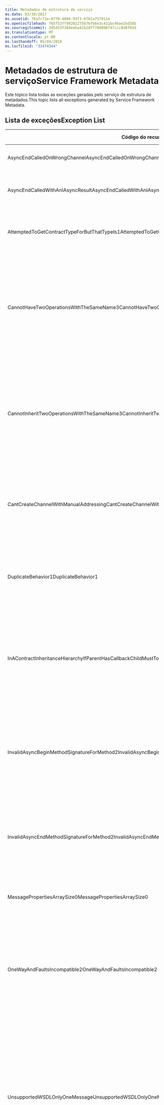 ```yaml
---
title: Metadados de estrutura de serviço
ms.date: 03/30/2017
ms.assetid: 76afc73a-0770-4084-93f3-6701a757911e
ms.openlocfilehash: f65f53ff99202275876fb6e3c431bc49ae2bd38b
ms.sourcegitcommit: 3d5d33f384eeba41b2dff79d096f47ccc8d8f03d
ms.translationtype: MT
ms.contentlocale: pt-BR
ms.lasthandoff: 05/04/2018
ms.locfileid: "33474344"
---
```

# <a name="service-framework-metadata"></a><span data-ttu-id="db177-102">Metadados de estrutura de serviço</span><span class="sxs-lookup"><span data-stu-id="db177-102">Service Framework Metadata</span></span>
<span data-ttu-id="db177-103">Este tópico lista todas as exceções geradas pelo serviço de estrutura de metadados.</span><span class="sxs-lookup"><span data-stu-id="db177-103">This topic lists all exceptions generated by Service Framework Metadata.</span></span>  
  
## <a name="exception-list"></a><span data-ttu-id="db177-104">Lista de exceções</span><span class="sxs-lookup"><span data-stu-id="db177-104">Exception List</span></span>  
  
|<span data-ttu-id="db177-105">Código do recurso</span><span class="sxs-lookup"><span data-stu-id="db177-105">Resource Code</span></span>|<span data-ttu-id="db177-106">Cadeia de caracteres de recurso</span><span class="sxs-lookup"><span data-stu-id="db177-106">Resource String</span></span>|  
|-------------------|---------------------|  
|<span data-ttu-id="db177-107">AsyncEndCalledOnWrongChannel</span><span class="sxs-lookup"><span data-stu-id="db177-107">AsyncEndCalledOnWrongChannel</span></span>|<span data-ttu-id="db177-108">Um final assíncrono foi chamado em canal incorreto.</span><span class="sxs-lookup"><span data-stu-id="db177-108">An asynchronous End was called on the wrong channel.</span></span>|  
|<span data-ttu-id="db177-109">AsyncEndCalledWithAnIAsyncResult</span><span class="sxs-lookup"><span data-stu-id="db177-109">AsyncEndCalledWithAnIAsyncResult</span></span>|<span data-ttu-id="db177-110">Um final assíncrono foi chamado com IAsyncResult um método diferente de início.</span><span class="sxs-lookup"><span data-stu-id="db177-110">An asynchronous End was called with an IAsyncResult from a different Begin method.</span></span>|  
|<span data-ttu-id="db177-111">AttemptedToGetContractTypeForButThatTypeIs1</span><span class="sxs-lookup"><span data-stu-id="db177-111">AttemptedToGetContractTypeForButThatTypeIs1</span></span>|<span data-ttu-id="db177-112">Tentativa de obter o tipo de contrato especificado. O tipo não é um ServiceContract e herda um ServiceContract.</span><span class="sxs-lookup"><span data-stu-id="db177-112">Attempted to get contract type for the specified.The type is not a ServiceContract and it does not inherit a ServiceContract.</span></span>|  
|<span data-ttu-id="db177-113">CannotHaveTwoOperationsWithTheSameName3</span><span class="sxs-lookup"><span data-stu-id="db177-113">CannotHaveTwoOperationsWithTheSameName3</span></span>|<span data-ttu-id="db177-114">Não é possível ter duas operações no mesmo contrato com o mesmo nome.</span><span class="sxs-lookup"><span data-stu-id="db177-114">Cannot have two operations in the same contract with the same name.</span></span> <span data-ttu-id="db177-115">Métodos especificados no tipo especificado violam essa regra.</span><span class="sxs-lookup"><span data-stu-id="db177-115">The specified methods in the specified type violate this rule.</span></span> <span data-ttu-id="db177-116">Altere o nome de uma das operações alterando o nome do método ou usando a propriedade Name de OperationContractAttribute.</span><span class="sxs-lookup"><span data-stu-id="db177-116">Change the name of one of the operations by changing the method name or by using the Name property of OperationContractAttribute.</span></span>|  
|<span data-ttu-id="db177-117">CannotInheritTwoOperationsWithTheSameName3</span><span class="sxs-lookup"><span data-stu-id="db177-117">CannotInheritTwoOperationsWithTheSameName3</span></span>|<span data-ttu-id="db177-118">Não é possível herdar duas operações diferentes com o mesmo nome.</span><span class="sxs-lookup"><span data-stu-id="db177-118">Cannot inherit two different operations with the same name.</span></span> <span data-ttu-id="db177-119">A operação especificada de contratos especificados violam essa regra.</span><span class="sxs-lookup"><span data-stu-id="db177-119">The specified operation from the specified contracts violate this rule.</span></span> <span data-ttu-id="db177-120">Altere o nome de uma das operações alterando o nome do método ou usando a propriedade Name de OperationContractAttribute.</span><span class="sxs-lookup"><span data-stu-id="db177-120">Change the name of one of the operations by changing the method name or by using the Name property of OperationContractAttribute.</span></span>|  
|<span data-ttu-id="db177-121">CantCreateChannelWithManualAddressing</span><span class="sxs-lookup"><span data-stu-id="db177-121">CantCreateChannelWithManualAddressing</span></span>|<span data-ttu-id="db177-122">Não é possível criar um canal para um contrato que requer uma solicitação/resposta e uma associação que requer endereçamento manual, mas só oferece suporte à comunicação duplex.</span><span class="sxs-lookup"><span data-stu-id="db177-122">Cannot create a channel for a contract that requires a request/reply and a binding that requires manual addressing but only supports duplex communication.</span></span>|  
|<span data-ttu-id="db177-123">DuplicateBehavior1</span><span class="sxs-lookup"><span data-stu-id="db177-123">DuplicateBehavior1</span></span>|<span data-ttu-id="db177-124">O valor não pode ser adicionado à coleção.</span><span class="sxs-lookup"><span data-stu-id="db177-124">The value cannot be added to the collection.</span></span> <span data-ttu-id="db177-125">A coleção já contém um item do mesmo tipo especificado.</span><span class="sxs-lookup"><span data-stu-id="db177-125">The collection already contains an item of the same specified type.</span></span> <span data-ttu-id="db177-126">Essa coleção apenas oferece suporte a uma instância de cada tipo.</span><span class="sxs-lookup"><span data-stu-id="db177-126">This collection only supports one instance of each type.</span></span>|  
|<span data-ttu-id="db177-127">InAContractInheritanceHierarchyIfParentHasCallbackChildMustToo</span><span class="sxs-lookup"><span data-stu-id="db177-127">InAContractInheritanceHierarchyIfParentHasCallbackChildMustToo</span></span>|<span data-ttu-id="db177-128">Como o contrato de serviço base especificado tem um contrato de retorno de chamada especificada, o contrato de serviço derivada especificada também deve especificar o tipo especificado ou um tipo derivado como seu contrato de retorno de chamada.</span><span class="sxs-lookup"><span data-stu-id="db177-128">Because the specified base service contract has a specified callback contract, the specified derived service contract must also specify either the specified type, or a derived type as its callback contract.</span></span>|  
|<span data-ttu-id="db177-129">InvalidAsyncBeginMethodSignatureForMethod2</span><span class="sxs-lookup"><span data-stu-id="db177-129">InvalidAsyncBeginMethodSignatureForMethod2</span></span>|<span data-ttu-id="db177-130">Assíncrona Begin método assinatura inválida para o método especificado no tipo de ServiceContract especificado.</span><span class="sxs-lookup"><span data-stu-id="db177-130">Invalid asynchronous Begin method signature for the specified method in the specified ServiceContract type.</span></span> <span data-ttu-id="db177-131">A começar método deve usar AsyncCallback e um objeto como os dois últimos argumentos e retornar um IAsyncResult.</span><span class="sxs-lookup"><span data-stu-id="db177-131">Your begin method must take an AsyncCallback and an object as the last two arguments and return an IAsyncResult.</span></span>|  
|<span data-ttu-id="db177-132">InvalidAsyncEndMethodSignatureForMethod2</span><span class="sxs-lookup"><span data-stu-id="db177-132">InvalidAsyncEndMethodSignatureForMethod2</span></span>|<span data-ttu-id="db177-133">Assíncrono final método assinatura inválida para o método especificado no tipo de ServiceContract especificado.</span><span class="sxs-lookup"><span data-stu-id="db177-133">Invalid asynchronous End method signature for the specified method in the specified ServiceContract type.</span></span> <span data-ttu-id="db177-134">Seu método end deve usar IAsyncResult como último argumento.</span><span class="sxs-lookup"><span data-stu-id="db177-134">Your end method must take an IAsyncResult as the last argument.</span></span>|  
|<span data-ttu-id="db177-135">MessagePropertiesArraySize0</span><span class="sxs-lookup"><span data-stu-id="db177-135">MessagePropertiesArraySize0</span></span>|<span data-ttu-id="db177-136">A matriz que foi passada não tem espaço suficiente para conter todas as propriedades contidas por essa coleção.</span><span class="sxs-lookup"><span data-stu-id="db177-136">The array that was passed does not have enough space to hold all the properties contained by this collection.</span></span>|  
|<span data-ttu-id="db177-137">OneWayAndFaultsIncompatible2</span><span class="sxs-lookup"><span data-stu-id="db177-137">OneWayAndFaultsIncompatible2</span></span>|<span data-ttu-id="db177-138">O método especificado no tipo especificado está marcado como IsOneWay = true e declara um ou mais FaultContractAttributes.</span><span class="sxs-lookup"><span data-stu-id="db177-138">The specified method in the specified type is marked as IsOneWay=true and declares one or more FaultContractAttributes.</span></span> <span data-ttu-id="db177-139">Métodos unidirecionais não podem declarar FaultContractAttributes.</span><span class="sxs-lookup"><span data-stu-id="db177-139">One-way methods cannot declare FaultContractAttributes.</span></span> <span data-ttu-id="db177-140">Altere IsOneWay para false ou remova FaultContractAttributes.</span><span class="sxs-lookup"><span data-stu-id="db177-140">Change IsOneWay to false or remove the FaultContractAttributes.</span></span>|  
|<span data-ttu-id="db177-141">UnsupportedWSDLOnlyOneMessage</span><span class="sxs-lookup"><span data-stu-id="db177-141">UnsupportedWSDLOnlyOneMessage</span></span>|<span data-ttu-id="db177-142">Não há suporte para Web Services Description Language.</span><span class="sxs-lookup"><span data-stu-id="db177-142">Unsupported Web Services Description Language.</span></span> <span data-ttu-id="db177-143">Apenas uma parte da mensagem tem suporte para mensagens de falha.</span><span class="sxs-lookup"><span data-stu-id="db177-143">Only one message part is supported for fault messages.</span></span> <span data-ttu-id="db177-144">Essa mensagem de falha faz referência a mais de uma parte de mensagem.</span><span class="sxs-lookup"><span data-stu-id="db177-144">This fault message refers to more than one message part.</span></span> <span data-ttu-id="db177-145">Se você tem acesso de edição para o arquivo do Web Services Description Language, você pode corrigir o problema removendo as partes extras de mensagem tal que apenas uma parte de referências de mensagem de falha.</span><span class="sxs-lookup"><span data-stu-id="db177-145">If you have edit access to the Web Services Description Language file, you can fix the problem by removing the extra message parts such that fault message references just one part.</span></span>|  
|<span data-ttu-id="db177-146">UnsupportedWSDLTheFault</span><span class="sxs-lookup"><span data-stu-id="db177-146">UnsupportedWSDLTheFault</span></span>|<span data-ttu-id="db177-147">Não há suporte para Web Services Description Language.</span><span class="sxs-lookup"><span data-stu-id="db177-147">Unsupported Web Services Description Language.</span></span> <span data-ttu-id="db177-148">A parte da mensagem de falha deve fazer referência a um elemento.</span><span class="sxs-lookup"><span data-stu-id="db177-148">The fault message part must reference an element.</span></span> <span data-ttu-id="db177-149">Essa mensagem de falha não faz referência a um elemento.</span><span class="sxs-lookup"><span data-stu-id="db177-149">This fault message does not refer to an element.</span></span> <span data-ttu-id="db177-150">Se você tem acesso de edição ao documento de linguagem de definição de serviços Web, você pode corrigir o problema fazendo referência a um elemento de esquema usando o atributo 'elemento'.</span><span class="sxs-lookup"><span data-stu-id="db177-150">If you have edit access to the Web Services Definition Language document, you can fix the problem by referencing a schema element using the 'element' attribute.</span></span>|  
|<span data-ttu-id="db177-151">WsdlImportErrorDependencyDetail</span><span class="sxs-lookup"><span data-stu-id="db177-151">WsdlImportErrorDependencyDetail</span></span>|<span data-ttu-id="db177-152">Ocorreu um erro ao importar especificado que o outro valor especificado é dependente.</span><span class="sxs-lookup"><span data-stu-id="db177-152">An error occurred while importing the specified that the other specified value is dependent on.</span></span> <span data-ttu-id="db177-153">O Xpath também é especificado.</span><span class="sxs-lookup"><span data-stu-id="db177-153">The Xpath is also specified.</span></span>|  
|<span data-ttu-id="db177-154">XsdMissingRequiredAttribute1</span><span class="sxs-lookup"><span data-stu-id="db177-154">XsdMissingRequiredAttribute1</span></span>|<span data-ttu-id="db177-155">Atributo ausente especificado foi necessário.</span><span class="sxs-lookup"><span data-stu-id="db177-155">Missing the specified required attribute.</span></span>|
